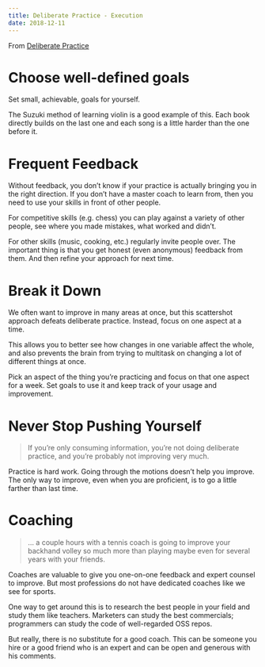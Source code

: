 ```yaml
---
title: Deliberate Practice - Execution
date: 2018-12-11
---
```


From [Deliberate Practice](deliberate_practice)

# Choose well-defined goals
Set small, achievable, goals for yourself.

The Suzuki method of learning violin is a good example of this. Each book directly builds on the last one and each song is a little harder than the one before it.

# Frequent Feedback
Without feedback, you don’t know if your practice is actually bringing you in the right direction. If you don’t have a master coach to learn from, then you need to use your skills in front of other people.

For competitive skills (e.g. chess) you can play against a variety of other people, see where you made mistakes, what worked and didn’t.

For other skills (music, cooking, etc.) regularly invite people over. The important thing is that you get honest (even anonymous) feedback from them. And then refine your approach for next time.

# Break it Down
We often want to improve in many areas at once, but this scattershot approach defeats deliberate practice. Instead, focus on one aspect at a time.

This allows you to better see how changes in one variable affect the whole, and also prevents the brain from trying to multitask on changing a lot of different things at once.

Pick an aspect of the thing you’re practicing and focus on that one aspect for a week. Set goals to use it and keep track of your usage and improvement.

# Never Stop Pushing Yourself
> If you’re only consuming information, you’re not doing deliberate practice, and you’re probably not improving very much.

Practice is hard work. Going through the motions doesn’t help you improve. The only way to improve, even when you are proficient, is to go a little farther than last time.

# Coaching
> … a couple hours with a tennis coach is going to improve your backhand volley so much more than playing maybe even for several years with your friends.

Coaches are valuable to give you one-on-one feedback and expert counsel to improve. But most professions do not have dedicated coaches like we see for sports.

One way to get around this is to research the best people in your field and study them like teachers. Marketers can study the best commercials; programmers can study the code of well-regarded OSS repos.

But really, there is no substitute for a good coach. This can be someone you hire or a good friend who is an expert and can be open and generous with his comments.
